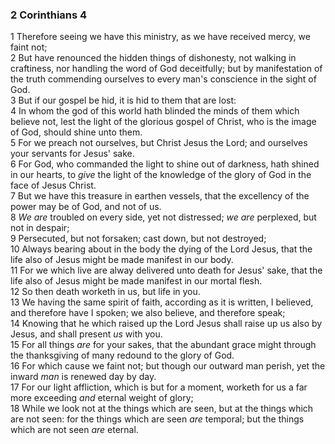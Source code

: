 ### 2 Corinthians 4

1 Therefore seeing we have this ministry, as we have received mercy, we faint not;  
2 But have renounced the hidden things of dishonesty, not walking in craftiness, nor handling the word of God deceitfully; but by manifestation of the truth commending ourselves to every man's conscience in the sight of God.  
3 But if our gospel be hid, it is hid to them that are lost:  
4 In whom the god of this world hath blinded the minds of them which believe not, lest the light of the glorious gospel of Christ, who is the image of God, should shine unto them.  
5 For we preach not ourselves, but Christ Jesus the Lord; and ourselves your servants for Jesus' sake.  
6 For God, who commanded the light to shine out of darkness, hath shined in our hearts, to *give* the light of the knowledge of the glory of God in the face of Jesus Christ.  
7 But we have this treasure in earthen vessels, that the excellency of the power may be of God, and not of us.  
8 *We are* troubled on every side, yet not distressed; *we are* perplexed, but not in despair;  
9 Persecuted, but not forsaken; cast down, but not destroyed;  
10 Always bearing about in the body the dying of the Lord Jesus, that the life also of Jesus might be made manifest in our body.  
11 For we which live are alway delivered unto death for Jesus' sake, that the life also of Jesus might be made manifest in our mortal flesh.  
12 So then death worketh in us, but life in you.  
13 We having the same spirit of faith, according as it is written, I believed, and therefore have I spoken; we also believe, and therefore speak;  
14 Knowing that he which raised up the Lord Jesus shall raise up us also by Jesus, and shall present *us* with you.  
15 For all things *are* for your sakes, that the abundant grace might through the thanksgiving of many redound to the glory of God.  
16 For which cause we faint not; but though our outward man perish, yet the inward *man* is renewed day by day.  
17 For our light affliction, which is but for a moment, worketh for us a far more exceeding *and* eternal weight of glory;  
18 While we look not at the things which are seen, but at the things which are not seen: for the things which are seen *are* temporal; but the things which are not seen *are* eternal.  
